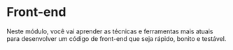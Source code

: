 # Front-end

Neste módulo, você vai aprender as técnicas e ferramentas mais atuais para desenvolver um código de front-end que seja rápido, bonito e testável.